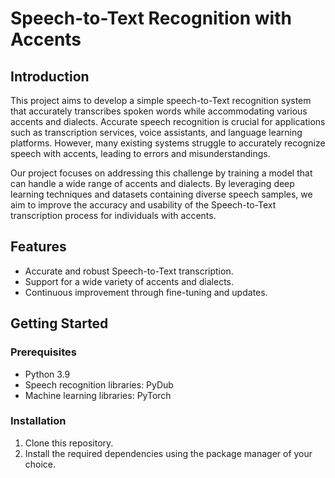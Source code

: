 # Speech-to-Text Recognition with Accents

## Introduction

This project aims to develop a simple speech-to-Text recognition system that accurately transcribes spoken words while accommodating various accents and dialects. Accurate speech recognition is crucial for applications such as transcription services, voice assistants, and language learning platforms. However, many existing systems struggle to accurately recognize speech with accents, leading to errors and misunderstandings.

Our project focuses on addressing this challenge by training a model that can handle a wide range of accents and dialects. By leveraging deep learning techniques and datasets containing diverse speech samples, we aim to improve the accuracy and usability of the Speech-to-Text transcription process for individuals with accents.

## Features

- Accurate and robust Speech-to-Text transcription.
- Support for a wide variety of accents and dialects.
- Continuous improvement through fine-tuning and updates.

## Getting Started

### Prerequisites

- Python 3.9
- Speech recognition libraries: PyDub
- Machine learning libraries: PyTorch

### Installation

1. Clone this repository.
2. Install the required dependencies using the package manager of your choice.
